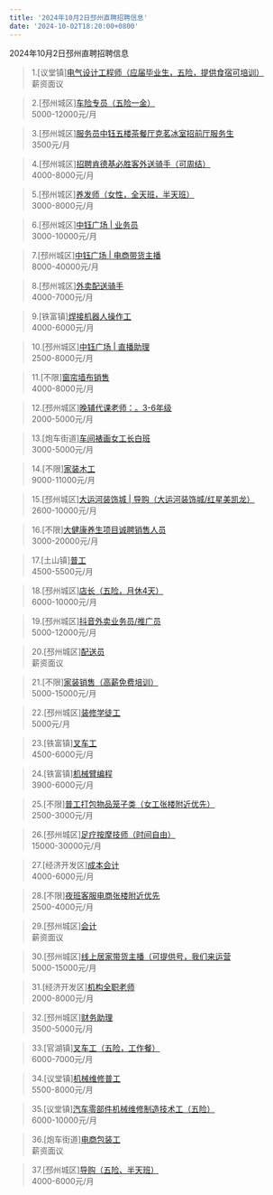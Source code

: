 ```yaml
---
title: '2024年10月2日邳州直聘招聘信息'
date: '2024-10-02T18:20:00+0800'
---
```

2024年10月2日邳州直聘招聘信息
<!--more-->
>1.[议堂镇][电气设计工程师（应届毕业生，五险，提供食宿可培训）](https://www.pizhouzhipin.com/job/24648)<br>
>薪资面议

>2.[邳州城区][车险专员（五险一金）](https://www.pizhouzhipin.com/job/30525)<br>
>5000-12000元/月

>3.[邳州城区][服务员中钰五楼茶餐厅克茗冰室招前厅服务生](https://www.pizhouzhipin.com/job/37119)<br>
>3500元/月

>4.[邳州城区][招聘肯德基必胜客外送骑手（可周结）](https://www.pizhouzhipin.com/job/32572)<br>
>4000-8000元/月

>5.[邳州城区][养发师（女性，全天班，半天班）](https://www.pizhouzhipin.com/job/34439)<br>
>3000-8000元/月

>6.[邳州城区][中钰广场 | 业务员](https://www.pizhouzhipin.com/job/37673)<br>
>3000-10000元/月

>7.[邳州城区][中钰广场 | 电商带货主播](https://www.pizhouzhipin.com/job/36966)<br>
>8000-40000元/月

>8.[邳州城区][外卖配送骑手](https://www.pizhouzhipin.com/job/36574)<br>
>4000-7000元/月

>9.[铁富镇][焊接机器人操作工](https://www.pizhouzhipin.com/job/28244)<br>
>4000-6000元/月

>10.[邳州城区][中钰广场 | 直播助理](https://www.pizhouzhipin.com/job/36836)<br>
>2500-8000元/月

>11.[不限][窗帘墙布销售](https://www.pizhouzhipin.com/job/37677)<br>
>4000-8000元/月

>12.[邳州城区][晚辅代课老师：。3-6年级](https://www.pizhouzhipin.com/job/26331)<br>
>2000-5000元/月

>13.[炮车街道][车间裱画女工长白班](https://www.pizhouzhipin.com/job/27254)<br>
>3000-5000元/月

>14.[不限][家装木工](https://www.pizhouzhipin.com/job/35801)<br>
>9000-11000元/月

>15.[邳州城区][大运河装饰城 | 导购（大运河装饰城/红星美凯龙）](https://www.pizhouzhipin.com/job/26212)<br>
>2600-10000元/月

>16.[不限][大健康养生项目诚聘销售人员](https://www.pizhouzhipin.com/job/37675)<br>
>3000-20000元/月

>17.[土山镇][普工](https://www.pizhouzhipin.com/job/34881)<br>
>4500-5500元/月

>18.[邳州城区][店长（五险，月休4天）](https://www.pizhouzhipin.com/job/36090)<br>
>6000-10000元/月

>19.[邳州城区][抖音外卖业务员/推广员](https://www.pizhouzhipin.com/job/36122)<br>
>5000-12000元/月

>20.[邳州城区][配送员](https://www.pizhouzhipin.com/job/36581)<br>
>薪资面议

>21.[不限][家装销售（高薪免费培训）](https://www.pizhouzhipin.com/job/30504)<br>
>5000-15000元/月

>22.[邳州城区][装修学徒工](https://www.pizhouzhipin.com/job/33079)<br>
>5000元/月

>23.[铁富镇][叉车工](https://www.pizhouzhipin.com/job/28948)<br>
>4500-6000元/月

>24.[铁富镇][机械臂编程](https://www.pizhouzhipin.com/job/30998)<br>
>3900-6000元/月

>25.[不限][普工打包物品笼子类（女工张楼附近优先）](https://www.pizhouzhipin.com/job/36391)<br>
>2500-3000元/月

>26.[邳州城区][足疗按摩技师（时间自由）](https://www.pizhouzhipin.com/job/31736)<br>
>15000-30000元/月

>27.[经济开发区][成本会计](https://www.pizhouzhipin.com/job/36577)<br>
>4000-6000元/月

>28.[不限][夜班客服电商张楼附近优先](https://www.pizhouzhipin.com/job/36510)<br>
>2500-4000元/月

>29.[邳州城区][会计](https://www.pizhouzhipin.com/job/2953)<br>
>薪资面议

>30.[邳州城区][线上居家带货主播（可提供号，我们来运营](https://www.pizhouzhipin.com/job/36318)<br>
>5000-15000元/月

>31.[经济开发区][机构全职老师](https://www.pizhouzhipin.com/job/23882)<br>
>2000-8000元/月

>32.[邳州城区][财务助理](https://www.pizhouzhipin.com/job/37615)<br>
>3500-5000元/月

>33.[官湖镇][叉车工（五险，工作餐）](https://www.pizhouzhipin.com/job/32799)<br>
>6000-7000元/月

>34.[议堂镇][机械维修普工](https://www.pizhouzhipin.com/job/37663)<br>
>5500-8000元/月

>35.[议堂镇][汽车零部件机械维修制造技术工（五险）](https://www.pizhouzhipin.com/job/37577)<br>
>6000-10000元/月

>36.[炮车街道][电商包装工](https://www.pizhouzhipin.com/job/32250)<br>
>薪资面议

>37.[邳州城区][导购（五险、半天班）](https://www.pizhouzhipin.com/job/33385)<br>
>4000-6000元/月

